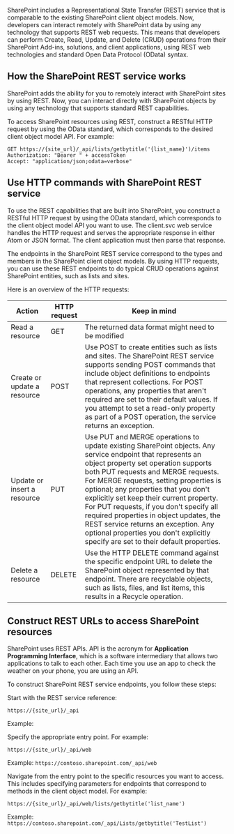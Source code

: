 SharePoint includes a Representational State Transfer (REST) service that is comparable to the existing SharePoint client object models. Now, developers can interact remotely with SharePoint data by using any technology that supports REST web requests. This means that developers can perform Create, Read, Update, and Delete (CRUD) operations from their SharePoint Add-ins, solutions, and client applications, using REST web technologies and standard Open Data Protocol (OData) syntax.

## How the SharePoint REST service works

SharePoint adds the ability for you to remotely interact with SharePoint sites by using REST. Now, you can interact directly with SharePoint objects by using any technology that supports standard REST capabilities.

To access SharePoint resources using REST, construct a RESTful HTTP request by using the OData standard, which corresponds to the desired client object model API. For example:

```odata
GET https://{site_url}/_api/lists/getbytitle('{list_name}')/items
Authorization: "Bearer " + accessToken
Accept: "application/json;odata=verbose"
```

## Use HTTP commands with SharePoint REST service

To use the REST capabilities that are built into SharePoint, you construct a RESTful HTTP request by using the OData standard, which corresponds to the client object model API you want to use. The client.svc web service handles the HTTP request and serves the appropriate response in either Atom or JSON format. The client application must then parse that response.

The endpoints in the SharePoint REST service correspond to the types and members in the SharePoint client object models. By using HTTP requests, you can use these REST endpoints to do typical CRUD operations against SharePoint entities, such as lists and sites.

Here is an overview of the HTTP requests:

|     Action    |     HTTP request    |     Keep in mind                                                                                                                                                                                                                                                                                                                                                                                                                                                                                                                                                                      |
|------------------------------------------------|--------------------------------|---------------------------------------------------------------------------------------------------------------------------------------------------------------------------------------------------------------------------------------------------------------------------------------------------------------------------------------------------------------------------------------------------------------------------------------------------------------------------------------------------------------------------------------------------------------------------------------|
|     Read a   resource                          |     GET                        |     The returned   data format might need to be modified                                                                                                                                                                                                                                                                                                                                                                                                                                                                                                                              |
|     Create or   update a resource              |     POST                       |     Use POST to   create entities such as lists and sites.     The   SharePoint REST service supports sending POST commands that include object   definitions to endpoints that represent collections.     For POST   operations, any properties that aren't required are set to their default   values.     If you   attempt to set a read-only property as part of a POST operation, the service   returns an exception.                                                                                                                                                        |
|     Update or   insert a resource              |     PUT                        |     Use PUT and MERGE   operations to update existing SharePoint objects.     Any service   endpoint that represents an object property set operation supports both PUT   requests and MERGE requests.     For MERGE   requests, setting properties is optional; any properties that you don't   explicitly set keep their current property.     For PUT   requests, if you don't specify all required properties in object updates, the   REST service returns an exception.     Any optional   properties you don't explicitly specify are set to their default properties.    |
|     Delete a   resource                        |     DELETE                     |     Use the HTTP   DELETE command against the specific endpoint URL to delete the SharePoint   object represented by that endpoint.     There are   recyclable objects, such as lists, files, and list items, this results in a   Recycle operation.                                                                                                                                                                                                                                                                                                                                |

## Construct REST URLs to access SharePoint resources

SharePoint uses REST APIs. API is the acronym for **Application Programming Interface**, which is a software intermediary that allows two applications to talk to each other. Each time you use an app to check the weather on your phone, you are using an API.

To construct SharePoint REST service endpoints, you follow these steps:

Start with the REST service reference:

`https://{site_url}/_api`

Example:

Specify the appropriate entry point. For example:

`https://{site_url}/_api/web`

Example: `https://contoso.sharepoint.com/_api/web`

Navigate from the entry point to the specific resources you want to access. This includes specifying parameters for endpoints that correspond to methods in the client object model. For example:

`https://{site_url}/_api/web/lists/getbytitle('list_name')`

Example: `https://contoso.sharepoint.com/_api/Lists/getbytitle('TestList')`